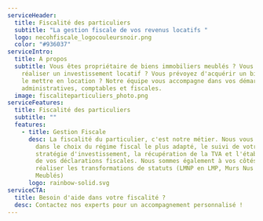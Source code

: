 ```yaml
---
serviceHeader:
  title: Fiscalité des particuliers
  subtitle: "La gestion fiscale de vos revenus locatifs "
  logo: necohfiscale_logocouleursnoir.png
  color: "#936037"
serviceIntro:
  title: A propos
  subtitle: Vous êtes propriétaire de biens immobiliers meublés ? Vous venez de
    réaliser un investissement locatif ? Vous prévoyez d'acquérir un bien pour
    le mettre en location ? Notre équipe vous accompagne dans vos démarches
    administratives, comptables et fiscales.
  image: fiscaliteparticuliers_photo.png
serviceFeatures:
  title: Fiscalité des particuliers
  subtitle: ""
  features:
    - title: Gestion Fiscale
      desc: La fiscalité du particulier, c'est notre métier. Nous vous accompagnons
        dans le choix du régime fiscal le plus adapté, le suivi de votre
        stratégie d'investissement, la récupération de la TVA et l'établissement
        de vos déclarations fiscales. Nous sommes également à vos côtés pour
        réaliser les transformations de statuts (LMNP en LMP, Murs Nus en
        Meublés)
      logo: rainbow-solid.svg
serviceCTA:
  title: Besoin d'aide dans votre fiscalité ?
  desc: Contactez nos experts pour un accompagnement personnalisé !
---
```

